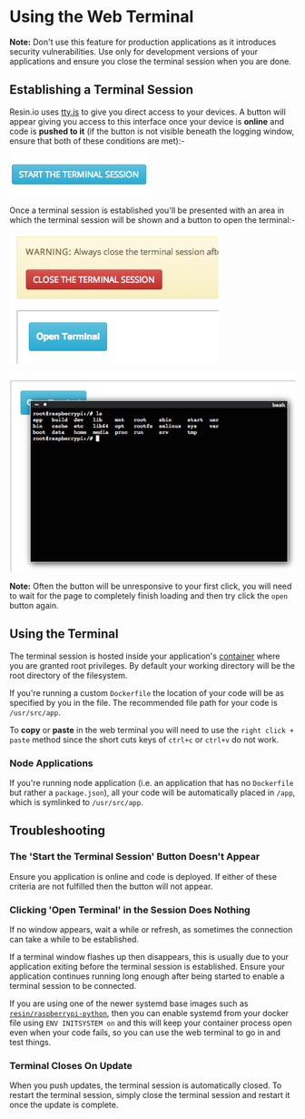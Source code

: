 # Using the Web Terminal

__Note:__ Don't use this feature for production applications as it introduces security vulnerabilities. Use only for development versions of your applications and ensure you close the terminal session when you are done.

## Establishing a Terminal Session

Resin.io uses [tty.js][tty.js] to give you direct access to your devices. A button will appear giving you access to this interface once your device is **online** and code is **pushed to it** (if the button is not visible beneath the logging window, ensure that both of these conditions are met):-

![Terminal Session Button](/img/terminal-button.png)

Once a terminal session is established you'll be presented with an area in which the terminal session will be shown and a button to open the terminal:-

![Terminal](/img/terminal.png)

![Terminal Window](/img/terminal-window.png)

__Note:__ Often the button will be unresponsive to your first click, you will need to wait for the page to completely finish loading and then try click the `open` button again.

## Using the Terminal

The terminal session is hosted inside your application's [container][docker-container] where you are granted root privileges. By default your working directory will be the root directory of the filesystem.

If you're running a custom `Dockerfile` the location of your code will be as specified by you in the file. The recommended file path for your code is `/usr/src/app`.

To **copy** or **paste** in the web terminal you will need to use the `right click + paste` method since the short cuts keys of `ctrl+c` or `ctrl+v` do not work.

### Node Applications

If you're running  node application (i.e. an application that has no `Dockerfile` but rather a `package.json`), all your code will be automatically placed in `/app`, which is symlinked to `/usr/src/app`.

## Troubleshooting

### The 'Start the Terminal Session' Button Doesn't Appear

Ensure you application is online and code is deployed. If either of these criteria are not fulfilled then the button will not appear.

### Clicking 'Open Terminal' in the Session Does Nothing

If no window appears, wait a while or refresh, as sometimes the connection can take a while to be established.

If a terminal window flashes up then disappears, this is usually due to your application exiting before the terminal session is established. Ensure your application continues running long enough after being started to enable a terminal session to be connected.

If you are using one of the newer systemd base images such as [`resin/raspberrypi-python`][systemd-base-image-link], then you can enable systemd from your docker file using `ENV INITSYSTEM on` and this will keep your container process open even when your code fails, so you can use the web terminal to go in and test things. 

### Terminal Closes On Update

When you push updates, the terminal session is automatically closed. To restart the terminal session, simply close the terminal session and restart it once the update is complete.

[tty.js]:https://github.com/chjj/tty.js/
[docker-container]:https://docs.docker.com/introduction/understanding-docker/#inside-docker
[systemd-base-image-link]:https://hub.docker.com/r/resin/raspberrypi-python/
